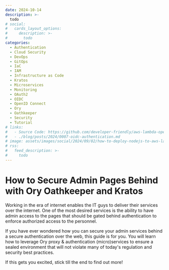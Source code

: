 ```yaml
---
date: 2024-10-14
description: >-
  todo
# social:
#   cards_layout_options:
#     description: >-
#       todo
categories:
  - Authentication
  - Cloud Security
  - DevOps
  - GitOps
  - IaC
  - IAM
  - Infrastructure as Code
  - Kratos
  - Microservices
  - Monitoring
  - OAuth2
  - OIDC
  - OpenID Connect
  - Ory
  - Oathkeeper
  - Security
  - Tutorial
# links:
#   - Source Code: https://github.com/developer-friendly/aws-lambda-opentofu-github-actions/
#   - ./blog/posts/2024/0007-oidc-authentication.md
# image: assets/images/social/2024/09/02/how-to-deploy-nodejs-to-aws-lambda-with-opentofu--github-actions.png
# rss:
#   feed_description: >-
#     todo
---
```


# How to Secure Admin Pages Behind with Ory Oathkeeper and Kratos

Working in the era of internet enables the IT guys to deliver their services
over the internet. One of the most desired services is the ability to have
admin access to the pages that should be gated behind authentication to enforce
authorized access to the personnel.

If you have ever wondered how you can secure your admin services behind a
secure authentication over the web, this guide is for you. You will learn how
to leverage Ory proxy & authentication (micro)services to ensure a sealed
environment that will not violate many of today's regulation and security
best practices.

If this gets you excited, stick till the end to find out more!

<!-- more -->
